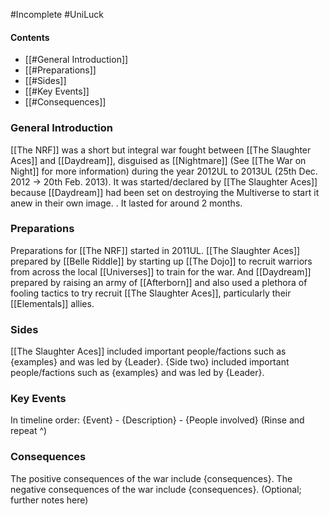 #Incomplete #UniLuck 

#### Contents
- [[#General Introduction]]
- [[#Preparations]]
- [[#Sides]]
- [[#Key Events]]
- [[#Consequences]]

### General Introduction
[[The NRF]] was a short but integral war fought between [[The Slaughter Aces]] and [[Daydream]], disguised as [[Nightmare]] (See [[The War on Night]] for more information) during the year 2012UL to 2013UL (25th Dec. 2012 -> 20th Feb. 2013). It was started/declared by [[The Slaughter Aces]] because [[Daydream]] had been set on destroying the Multiverse to start it anew in their own image. . It lasted for around 2 months.

### Preparations
Preparations for [[The NRF]] started in 2011UL. [[The Slaughter Aces]] prepared by [[Belle Riddle]] by starting up [[The Dojo]] to recruit warriors from across the local [[Universes]] to train for the war. And [[Daydream]] prepared by raising an army of [[Afterborn]] and also used a plethora of fooling tactics to try recruit [[The Slaughter Aces]], particularly their [[Elementals]] allies.

### Sides
[[The Slaughter Aces]] included important people/factions such as {examples} and was led by {Leader}. {Side two} included important people/factions such as {examples} and was led by {Leader}.

### Key Events
In timeline order:
{Event} - {Description} - {People involved}
(Rinse and repeat ^)

### Consequences
The positive consequences of the war include {consequences}.
The negative consequences of the war include {consequences}.
(Optional; further notes here)